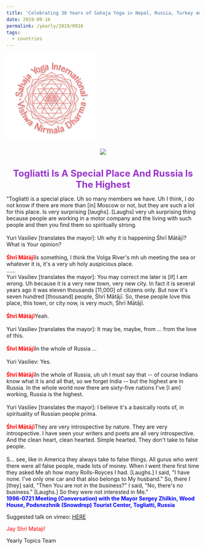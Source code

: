 ```yaml
---
title: 'Celebrating 30 Years of Sahaja Yoga in Nepal, Russia, Turkey and Ukraine, Post 18'
date: 2019-09-16
permalink: /yearly/2019/0916
tags:
  - countries
---
```


![PICTURE 9](/images/image9.png)

<div style="text-align: center"><img src="/images/imageHERE.png" /></div>

<!-- ![PICTURE 44](/images/image44.png),width="500" -->

<br>
<p style="color:DarkOrchid; text-align:center">
<font size="+2"><b>Togliatti Is A Special Place And Russia Is The Highest</b><br></font>
</p>

<p>
"Togliatti is a special place. Uh so many members we have. Uh I think, I do not know if there are more than [in] Moscow or not, but they are such a lot for this place. Is very surprising [laughs]. [Laughs] very uh surprising thing because people are working in a motor company and the living with such people and then you find them so spiritually strong.<br>
<br>
Yuri Vasiliev [translates the mayor]: Uh why it is happening Śhrī Mātājī? What is Your opinion?<br>
<br>
<font color="Red"><b>Śhrī Mātājī</b></font>Is something, I think the Volga River's mh uh meeting the sea or whatever it is, it's a very uh holy auspicious place.<br>
......<br>
Yuri Vasiliev [translates the mayor]: You may correct me later is [if] I am wrong. Uh because it is a very new town, very new city. In fact it is several years ago it was eleven thousands [11,000] of citizens only. But now it's seven hundred [thousand] people, Śhrī Mātājī. So, these people love this place, this town, or city now, is very much, Śhrī Mātājī.<br>
<br>
<font color="Red"><b>Śhrī Mātājī</b></font>Yeah.<br>
<br>
Yuri Vasiliev [translates the mayor]: It may be, maybe, from ... from the love of this.<br>
<br>
<font color="Red"><b>Śhrī Mātājī</b></font>In the whole of Russia ...<br>
<br>
Yuri Vasiliev: Yes.<br>
<br>
<font color="Red"><b>Śhrī Mātājī</b></font>In the whole of Russia, uh uh I must say that -- of course Indians know what it is and all that, so we forget India -- but the highest are in Russia. In the whole world now there are sixty-five nations I've [I am] working, Russia is the highest.<br>
<br>
Yuri Vasiliev [translates the mayor]: I believe it's a basically roots of, in spirituality of Russian people prima.<br>
<br>
<font color="Red"><b>Śhrī Mātājī</b></font>They are very introspective by nature. They are very introspective. I have seen your writers and poets are all very introspective. And the clean heart, clean hearted. Simple hearted. They don't take to false people.<br> 
<br>
S... see, like in America they always take to false things. All gurus who went there were all false people, made lots of money. When I went there first time they asked Me ah how many Rolls-Royces I had. [Laughs.] I said, "I have none. I've only one car and that also belongs to My husband." So, there I [they] said, "Then You are not in the business?" I said, "No, there's no business." [Laughs.] So they were not interested in Me."<br>
<font color="blue"><b>1996-0721 Meeting (Conversation) with the Mayor Sergey Zhilkin, Wood House, Podsnezhnik (Snowdrop) Tourist Center, Togliatti, Russia</b></font><br>
</p>

Suggested talk on vimeo: <a href="https://vimeo.com/264490207"> HERE</a><br>

<p style="color:red;">Jay Shri Mataji!<br></p>

Yearly Topics Team